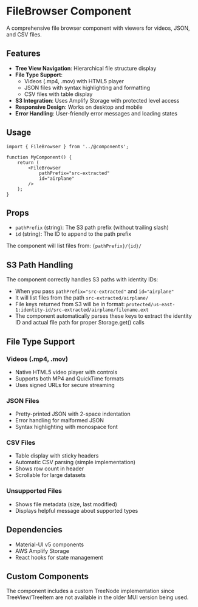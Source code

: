 # FileBrowser Component

A comprehensive file browser component with viewers for videos, JSON, and CSV files.

## Features

- **Tree View Navigation**: Hierarchical file structure display
- **File Type Support**: 
  - Videos (.mp4, .mov) with HTML5 player
  - JSON files with syntax highlighting and formatting
  - CSV files with table display
- **S3 Integration**: Uses Amplify Storage with protected level access
- **Responsive Design**: Works on desktop and mobile
- **Error Handling**: User-friendly error messages and loading states

## Usage

```tsx
import { FileBrowser } from '../@components';

function MyComponent() {
    return (
        <FileBrowser 
            pathPrefix="src-extracted" 
            id="airplane" 
        />
    );
}
```

## Props

- `pathPrefix` (string): The S3 path prefix (without trailing slash)
- `id` (string): The ID to append to the path prefix

The component will list files from: `{pathPrefix}/{id}/`

## S3 Path Handling

The component correctly handles S3 paths with identity IDs:
- When you pass `pathPrefix="src-extracted"` and `id="airplane"`
- It will list files from the path `src-extracted/airplane/`
- File keys returned from S3 will be in format: `protected/us-east-1:identity-id/src-extracted/airplane/filename.ext`
- The component automatically parses these keys to extract the identity ID and actual file path for proper Storage.get() calls

## File Type Support

### Videos (.mp4, .mov)
- Native HTML5 video player with controls
- Supports both MP4 and QuickTime formats
- Uses signed URLs for secure streaming

### JSON Files
- Pretty-printed JSON with 2-space indentation
- Error handling for malformed JSON
- Syntax highlighting with monospace font

### CSV Files
- Table display with sticky headers
- Automatic CSV parsing (simple implementation)
- Shows row count in header
- Scrollable for large datasets

### Unsupported Files
- Shows file metadata (size, last modified)
- Displays helpful message about supported types

## Dependencies

- Material-UI v5 components
- AWS Amplify Storage
- React hooks for state management

## Custom Components

The component includes a custom TreeNode implementation since TreeView/TreeItem are not available in the older MUI version being used.
